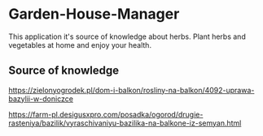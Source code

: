 # Garden-House-Manager

This application it's source of knowledge about herbs.
Plant herbs and vegetables at home and enjoy your health.


## Source of knowledge

https://zielonyogrodek.pl/dom-i-balkon/rosliny-na-balkon/4092-uprawa-bazylii-w-doniczce

https://farm-pl.desigusxpro.com/posadka/ogorod/drugie-rasteniya/bazilik/vyraschivaniyu-bazilika-na-balkone-iz-semyan.html
